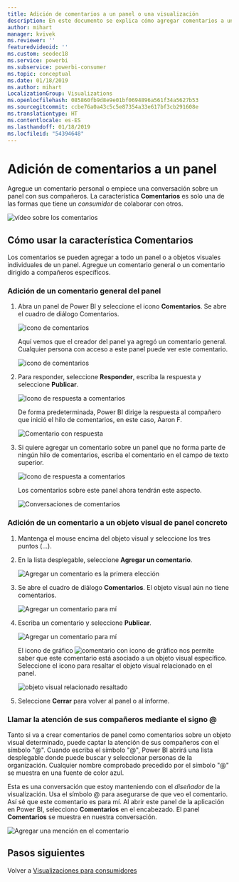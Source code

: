 ```yaml
---
title: Adición de comentarios a un panel o una visualización
description: En este documento se explica cómo agregar comentarios a un panel o un objeto visual y cómo usar los comentarios para tener conversaciones con colaboradores.
author: mihart
manager: kvivek
ms.reviewer: ''
featuredvideoid: ''
ms.custom: seodec18
ms.service: powerbi
ms.subservice: powerbi-consumer
ms.topic: conceptual
ms.date: 01/18/2019
ms.author: mihart
LocalizationGroup: Visualizations
ms.openlocfilehash: 085860fb9d8e9e01bf0694896a561f34a5627b53
ms.sourcegitcommit: ccbe76a0a43c5c5e87354a33e617bf3cb291608e
ms.translationtype: HT
ms.contentlocale: es-ES
ms.lasthandoff: 01/18/2019
ms.locfileid: "54394648"
---
```

# <a name="add-comments-to-a-dashboard"></a>Adición de comentarios a un panel
Agregue un comentario personal o empiece una conversación sobre un panel con sus compañeros. La característica **Comentarios** es solo una de las formas que tiene un *consumidor* de colaborar con otros. 

![vídeo sobre los comentarios](media/end-user-comment/comment.gif)

## <a name="how-to-use-the-comments-feature"></a>Cómo usar la característica Comentarios
Los comentarios se pueden agregar a todo un panel o a objetos visuales individuales de un panel. Agregue un comentario general o un comentario dirigido a compañeros específicos.  

### <a name="add-a-general-dashboard-comment"></a>Adición de un comentario general del panel
1. Abra un panel de Power BI y seleccione el icono **Comentarios**. Se abre el cuadro de diálogo Comentarios.

    ![icono de comentarios](media/end-user-comment/power-bi-comment-icon.png)

    Aquí vemos que el creador del panel ya agregó un comentario general.  Cualquier persona con acceso a este panel puede ver este comentario.

    ![icono de comentarios](media/end-user-comment/power-bi-dash-comment.png)

2. Para responder, seleccione **Responder**, escriba la respuesta y seleccione **Publicar**.  

    ![Icono de respuesta a comentarios](media/end-user-comment/power-bi-comment-reply.png)

    De forma predeterminada, Power BI dirige la respuesta al compañero que inició el hilo de comentarios, en este caso, Aaron F. 

    ![Comentario con respuesta](media/end-user-comment/power-bi-response.png)

 3. Si quiere agregar un comentario sobre un panel que no forma parte de ningún hilo de comentarios, escriba el comentario en el campo de texto superior.

    ![Icono de respuesta a comentarios](media/end-user-comment/power-bi-new-comment.png)

    Los comentarios sobre este panel ahora tendrán este aspecto.

    ![Conversaciones de comentarios](media/end-user-comment/power-bi-comment-conversation.png)

### <a name="add-a-comment-to-a-specific-dashboard-visual"></a>Adición de un comentario a un objeto visual de panel concreto
1. Mantenga el mouse encima del objeto visual y seleccione los tres puntos (...).    
2. En la lista desplegable, seleccione **Agregar un comentario**.

    ![Agregar un comentario es la primera elección](media/end-user-comment/power-bi-comment.png)  

3.  Se abre el cuadro de diálogo **Comentarios**. El objeto visual aún no tiene comentarios. 

    ![Agregar un comentario para mí](media/end-user-comment/power-bi-comment-visual.png)  

4. Escriba un comentario y seleccione **Publicar**.

    ![Agregar un comentario para mí](media/end-user-comment/power-bi-comment-spike.png)  

    El icono de gráfico ![comentario con icono de gráfico](media/end-user-comment/power-bi-comment-chart-icon.png) nos permite saber que este comentario está asociado a un objeto visual específico. Seleccione el icono para resaltar el objeto visual relacionado en el panel.

    ![objeto visual relacionado resaltado](media/end-user-comment/power-bi-comment-highlight.png)

5. Seleccione **Cerrar** para volver al panel o al informe.

### <a name="get-your-colleagues-attention-by-using-the--sign"></a>Llamar la atención de sus compañeros mediante el signo @
Tanto si va a crear comentarios de panel como comentarios sobre un objeto visual determinado, puede captar la atención de sus compañeros con el símbolo "@".  Cuando escriba el símbolo "@", Power BI abrirá una lista desplegable donde puede buscar y seleccionar personas de la organización. Cualquier nombre comprobado precedido por el símbolo "@" se muestra en una fuente de color azul. 

Esta es una conversación que estoy manteniendo con el *diseñador* de la visualización. Usa el símbolo @ para asegurarse de que veo el comentario. Así sé que este comentario es para mí. Al abrir este panel de la aplicación en Power BI, selecciono **Comentarios** en el encabezado. El panel **Comentarios** se muestra en nuestra conversación.

![Agregar una mención en el comentario](media/end-user-comment/power-bi-comment-convo.png)  



## <a name="next-steps"></a>Pasos siguientes
Volver a [Visualizaciones para consumidores](end-user-visualizations.md)    
<!--[Select a visualization to open a report](end-user-open-report.md)-->